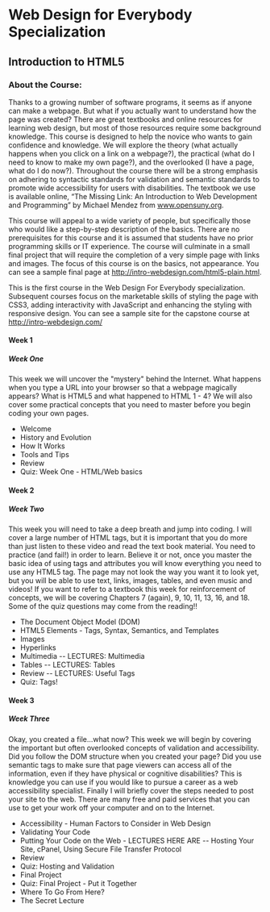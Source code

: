 # Web Design for Everybody Specialization
## Introduction to HTML5
### About the Course:
Thanks to a growing number of software programs, it seems as if anyone can make a webpage. But what if you actually want to understand how the page was created? There are great textbooks and online resources for learning web design, but most of those resources require some background knowledge. This course is designed to help the novice who wants to gain confidence and knowledge. We will explore the theory (what actually happens when you click on a link on a webpage?), the practical (what do I need to know to make my own page?), and the overlooked (I have a page, what do I do now?). Throughout the course there will be a strong emphasis on adhering to syntactic standards for validation and semantic standards to promote wide accessibility for users with disabilities.  The textbook we use is available online, “The Missing Link: An Introduction to Web Development and Programming” by Michael Mendez from www.opensuny.org. 

This course will appeal to a wide variety of people, but specifically those who would like a step-by-step description of the basics. There are no prerequisites for this course and it is assumed that students have no prior programming skills or IT experience. The course will culminate in a small final project that will require the completion of a very simple page with links and images. The focus of this course is on the basics, not appearance. You can see a sample final page at http://intro-webdesign.com/html5-plain.html.  

This is the first course in the Web Design For Everybody specialization. Subsequent courses focus on the marketable skills of styling the page with CSS3, adding interactivity with JavaScript and enhancing the styling with responsive design. You can see a sample site for the capstone course at http://intro-webdesign.com/

#### Week 1 
##### Week One
This week we will uncover the "mystery" behind the Internet. What happens when you type a URL into your browser so that a webpage magically appears? What is HTML5 and what happened to HTML 1 - 4? We will also cover some practical concepts that you need to master before you begin coding your own pages.

- Welcome
- History and Evolution
- How It Works
- Tools and Tips
- Review
- Quiz: Week One - HTML/Web basics

#### Week 2 
##### Week Two
This week you will need to take a deep breath and jump into coding. I will cover a large number of HTML tags, but it is important that you do more than just listen to these video and read the text book material. You need to practice (and fail!) in order to learn. Believe it or not, once you master the basic idea of using tags and attributes you will know everything you need to use any HTML5 tag. The page may not look the way you want it to look yet, but you will be able to use text, links, images, tables, and even music and videos! If you want to refer to a textbook this week for reinforcement of concepts, we will be covering Chapters 7 (again), 9, 10, 11, 13, 16, and 18. Some of the quiz questions may come from the reading!!

- The Document Object Model (DOM)
- HTML5 Elements - Tags, Syntax, Semantics, and Templates
- Images
- Hyperlinks
- Multimedia -- LECTURES: Multimedia
- Tables -- LECTURES: Tables
- Review -- LECTURES: Useful Tags
- Quiz: Tags!

#### Week 3 
##### Week Three
Okay, you created a file...what now? This week we will begin by covering the important but often overlooked concepts of validation and accessibility. Did you follow the DOM structure when you created your page? Did you use semantic tags to make sure that page viewers can access all of the information, even if they have physical or cognitive disabilities? This is knowledge you can use if you would like to pursue a career as a web accessibility specialist. Finally I will briefly cover the steps needed to post your site to the web. There are many free and paid services that you can use to get your work off your computer and on to the Internet.

- Accessibility - Human Factors to Consider in Web Design
- Validating Your Code
- Putting Your Code on the Web - LECTURES HERE ARE -- Hosting Your Site, cPanel, Using Secure File Transfer Protocol
- Review
- Quiz: Hosting and Validation
- Final Project
- Quiz: Final Project - Put it Together
- Where To Go From Here?
- The Secret Lecture
